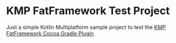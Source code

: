 # KMP FatFramework Test Project

Just a simple Kotlin Multiplatform sample project to test the [KMP FatFramework Cocoa Gradle Plugin](https://github.com/prof18/kmp-fatframework-cocoa)


